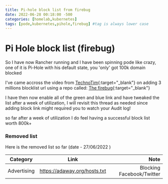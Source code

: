 ```yaml
---
title: Pi-hole block list from firebug
date: 2022-06-28 00:18:00 -500
categories: [homelab,kubernetes]
tags: [pode,kubernetes,pihole,firebug] #tag is always lower case
---
```


# Pi Hole block list (firebug)
So I have now Rancher running and I have been spinning pode like crazy, one of it is Pi-Hole with his default state, you 'only' got 100k domain blocked



I've came accross the video from [TechnoTim](https://www.youtube.com/watch?v=0wpn3rXTe0g){:target="_blank"} on adding 3 millions blocklist url using a repo called: [The firebug](https://firebog.net/){:target="_blank"}

I have then now enable all of the green and blue link and have tweaked the list after a week of utilization, I will revisit this thread as needed since adding block link might required you to watch your Audit log!



so far after a week of utilization I do feel having a successful block list worth 800k+



### Removed list

Here is the removed list so far (date - 27/06/2022 )

| Category   |      Link      |                Note                       |
|----------  |:-------------: |------------------------------------------:|
| Advertising |  https://adaway.org/hosts.txt | Blocking Facebook/Twitter |
